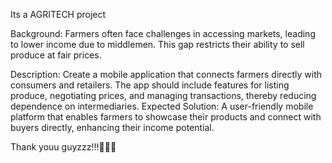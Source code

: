 Its a AGRITECH project

Background: Farmers often face challenges in accessing markets, leading to lower income due to middlemen. This gap restricts their ability to sell produce at fair prices. 

Description: Create a mobile application that connects farmers directly with consumers and retailers. The app should include features for listing produce, negotiating prices, and managing transactions, thereby reducing dependence on intermediaries. Expected Solution: A user-friendly mobile platform that enables farmers to showcase their products and connect with buyers directly, enhancing their income potential.

Thank youu guyzzz!!!👻✨🙌
